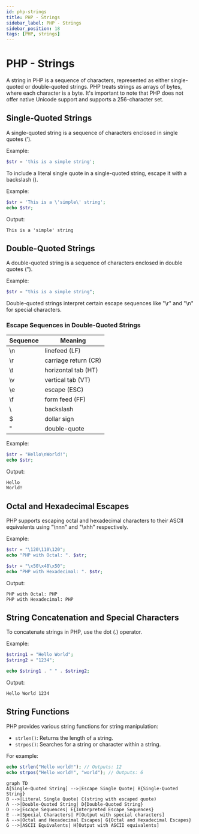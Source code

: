 ```yaml
---
id: php-strings
title: PHP - Strings
sidebar_label: PHP - Strings
sidebar_position: 18
tags: [PHP, strings]
---
```


# PHP - Strings

A string in PHP is a sequence of characters, represented as either single-quoted or double-quoted strings. PHP treats strings as arrays of bytes, where each character is a byte. It's important to note that PHP does not offer native Unicode support and supports a 256-character set.

## Single-Quoted Strings

A single-quoted string is a sequence of characters enclosed in single quotes (').

Example:

```php
$str = 'this is a simple string';
```

To include a literal single quote in a single-quoted string, escape it with a backslash (\).

Example:

```php
$str = 'This is a \'simple\' string';
echo $str;
```

Output:

```
This is a 'simple' string
```

## Double-Quoted Strings

A double-quoted string is a sequence of characters enclosed in double quotes (").

Example:

```php
$str = "this is a simple string";
```

Double-quoted strings interpret certain escape sequences like "\r" and "\n" for special characters.

### Escape Sequences in Double-Quoted Strings

| Sequence | Meaning                  |
|----------|--------------------------|
| \n       | linefeed (LF)            |
| \r       | carriage return (CR)     |
| \t       | horizontal tab (HT)      |
| \v       | vertical tab (VT)        |
| \e       | escape (ESC)             |
| \f       | form feed (FF)           |
| \\       | backslash                |
| \$       | dollar sign              |
| \"       | double-quote             |

Example:

```php
$str = "Hello\nWorld!";
echo $str;
```

Output:

```
Hello
World!
```

## Octal and Hexadecimal Escapes

PHP supports escaping octal and hexadecimal characters to their ASCII equivalents using "\nnn" and "\xhh" respectively.

Example:

```php
$str = "\120\110\120";
echo "PHP with Octal: ". $str;

$str = "\x50\x48\x50";
echo "PHP with Hexadecimal: ". $str;
```

Output:

```
PHP with Octal: PHP
PHP with Hexadecimal: PHP
```

## String Concatenation and Special Characters

To concatenate strings in PHP, use the dot (.) operator.

Example:

```php
$string1 = "Hello World";
$string2 = "1234";

echo $string1 . " " . $string2;
```

Output:

```
Hello World 1234
```

## String Functions

PHP provides various string functions for string manipulation:

- `strlen()`: Returns the length of a string.
- `strpos()`: Searches for a string or character within a string.

For example:

```php
echo strlen("Hello world!"); // Outputs: 12
echo strpos("Hello world!", "world"); // Outputs: 6
```

```mermaid
graph TD
A[Single-Quoted String] -->|Escape Single Quote| B{Single-Quoted String}
B -->|Literal Single Quote| C(string with escaped quote)
A -->|Double-Quoted String| D{Double-Quoted String}
D -->|Escape Sequences| E{Interpreted Escape Sequences}
E -->|Special Characters| F[Output with special characters]
A -->|Octal and Hexadecimal Escapes| G{Octal and Hexadecimal Escapes}
G -->|ASCII Equivalents| H[Output with ASCII equivalents]
```
